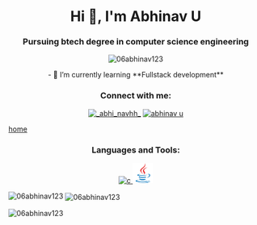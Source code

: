 
<h1 align="center">Hi 👋, I'm Abhinav U</h1>
<h3 align="center">Pursuing btech degree in <strong>computer science engineering</strong></h3>

<p align="center"> <img src="https://komarev.com/ghpvc/?username=06abhinav123&label=Profile%20views&color=0e75b6&style=flat" alt="06abhinav123" /> </p>

<p align="center" >- 🌱 I’m currently learning **Fullstack development**</p>

<h3 align="center">Connect with me:</h3>
<p align="center">
<a href="https://instagram.com/_abhi_navhh_" target="blank" rel="norefferer"><img src="https://raw.githubusercontent.com/rahuldkjain/github-profile-readme-generator/master/src/images/icons/Social/instagram.svg" alt="_abhi_navhh_" height="30" width="40" /></a>
<a href="https://www.linkedin.com/in/abhinav-u-212b64286" target="blank" rel="norefferer"><img src="https://raw.githubusercontent.com/rahuldkjain/github-profile-readme-generator/master/src/images/icons/Social/linked-in-alt.svg" alt="abhinav u" height="30" width="40" /></a></p>
<a href="https://github.com/06abhinav123/06abhinav123/blob/main/Index.html">home</a>
<h3 align="center">Languages and Tools:</h3>
<p align="center"> <a href="https://www.cprogramming.com/" target="_blank" rel="noreferrer"> <img src="https://raw.githubhttps://github-readme-stats.vercel.app/api/top-langs?username=06abhinav123&show_icons=true&https://github-readme-stats.vercelusercontent.com/devicons/devicon/master/icons/c/c-original.svg" alt="c" width="40" height="40"/> </a> <a href="https://www.java.com" target="_blank" rel="noreferrer"> <img src="https://raw.githubusercontent.com/devicons/devicon/master/icons/java/java-original.svg" alt="java" width="40" height="40"/> </a> </p>

<p><img align="left" src="https://github-readme-stats.vercel.app/api/top-langs?username=06abhinav123&show_icons=true&https://github-readme-stats.vercel.app/api/top-langs?username=06abhinav123&show_icons=true&locale=en&layout=compactlocale=en&layout=compact" alt="06abhinav123" /></p>

<p>&nbsp;<img align="center" src="https://github-readme-stats.vercel.app/api?username=06abhinav123&show_icons=true&locale=en" alt="06abhinav123" /></p>

<p><img align="center" src="https://github-readme-streak-stats.herokuapp.com/?user=06abhinav123&" alt="06abhinav123" /></p>
